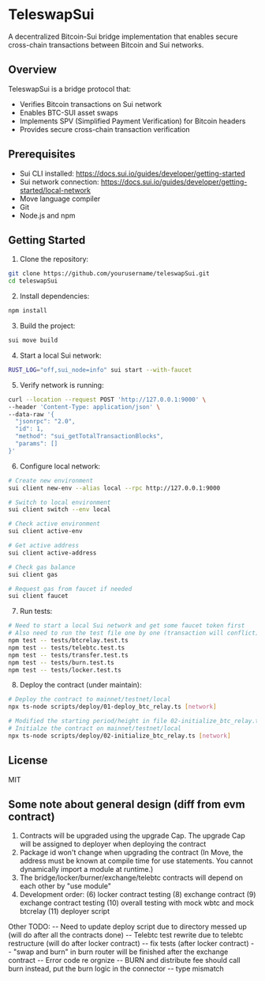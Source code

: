 # TeleswapSui

A decentralized Bitcoin-Sui bridge implementation that enables secure cross-chain transactions between Bitcoin and Sui networks.

## Overview

TeleswapSui is a bridge protocol that:
- Verifies Bitcoin transactions on Sui network
- Enables BTC-SUI asset swaps
- Implements SPV (Simplified Payment Verification) for Bitcoin headers
- Provides secure cross-chain transaction verification

## Prerequisites

- Sui CLI installed: https://docs.sui.io/guides/developer/getting-started
- Sui network connection: https://docs.sui.io/guides/developer/getting-started/local-network
- Move language compiler
- Git
- Node.js and npm

## Getting Started

1. Clone the repository:
```bash
git clone https://github.com/yourusername/teleswapSui.git
cd teleswapSui
```

2. Install dependencies:
```bash
npm install
```

3. Build the project:
```bash
sui move build
```

4. Start a local Sui network:
```bash
RUST_LOG="off,sui_node=info" sui start --with-faucet
```

5. Verify network is running:
```bash
curl --location --request POST 'http://127.0.0.1:9000' \
--header 'Content-Type: application/json' \
--data-raw '{
  "jsonrpc": "2.0",
  "id": 1,
  "method": "sui_getTotalTransactionBlocks",
  "params": []
}'
```

6. Configure local network:
```bash
# Create new environment
sui client new-env --alias local --rpc http://127.0.0.1:9000

# Switch to local environment
sui client switch --env local

# Check active environment
sui client active-env

# Get active address
sui client active-address

# Check gas balance
sui client gas

# Request gas from faucet if needed
sui client faucet
```

7. Run tests:
```bash
# Need to start a local Sui network and get some faucet token first
# Also need to run the test file one by one (transaction will conflict)
npm test -- tests/btcrelay.test.ts
npm test -- tests/telebtc.test.ts
npm test -- tests/transfer.test.ts
npm test -- tests/burn.test.ts
npm test -- tests/locker.test.ts
```

8. Deploy the contract (under maintain):
```bash
# Deploy the contract to mainnet/testnet/local 
npx ts-node scripts/deploy/01-deploy_btc_relay.ts [network]

# Modified the starting period/height in file 02-initialize_btc_relay.ts
# Initialze the contract on mainnet/testnet/local 
npx ts-node scripts/deploy/02-initialize_btc_relay.ts [network]
```

## License
MIT


## Some note about general design (diff from evm contract)
1. Contracts will be upgraded using the upgrade Cap. The upgrade Cap will be assigned to deployer when deploying the contract
2. Package id won't change when upgrading the contract (In Move, the address must be known at compile time for use statements. You cannot dynamically import a module at runtime.)
3. The bridge/locker/burner/exchange/telebtc contracts will depend on each other by "use module"
4. Development order: 
  (6) locker contract testing
  (8) exchange contract
  (9) exchange contract testing
  (10) overall testing with mock wbtc and mock btcrelay
  (11) deployer script

Other TODO:
-- Need to update deploy script due to directory messed up (will do after all the contracts done)
-- Telebtc test rewrite due to telebtc restructure (will do after locker contract)
-- fix tests (after locker contract)
-- "swap and burn" in burn router will be finished after the exchange contract
-- Error code re orgnize
-- BURN and distribute fee should call burn instead, put the burn logic in the connector
-- type mismatch

